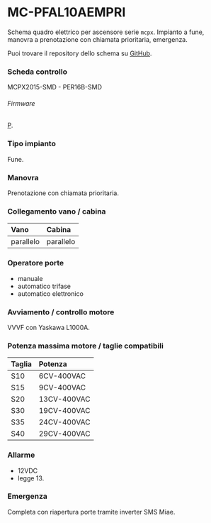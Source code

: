# MC-PFAL10AEMPRI
Schema quadro elettrico per ascensore serie `mcpx`. Impianto a fune, manovra a prenotazione
con chiamata prioritaria, emergenza.

Puoi trovare il repository dello schema su
<a href="https://github.com/eca-automs/MC-PFAL10AEMPRI" target="_blank">GitHub</a>.

### Scheda controllo
MCPX2015-SMD - PER16B-SMD
###### Firmware
[P](https://docs.ecaq.in/it/info/mcpx-board-manual-p).

### Tipo impianto
Fune.

### Manovra
Prenotazione con chiamata prioritaria.

### Collegamento vano / cabina
| Vano     | Cabina     |
| :------------- | :------------- |
| parallelo | parallelo |

### Operatore porte
* manuale
* automatico trifase
* automatico elettronico

### Avviamento / controllo motore
VVVF con Yaskawa L1000A.

### Potenza massima motore / taglie compatibili
|Taglia|Potenza|
|:---|:---|
|S10|6CV-400VAC|
|S15|9CV-400VAC|
|S20|13CV-400VAC|
|S30|19CV-400VAC|
|S35|24CV-400VAC|
|S40|29CV-400VAC|

### Allarme
* 12VDC
* legge 13.

### Emergenza
Completa con riapertura porte tramite inverter SMS Miae.
